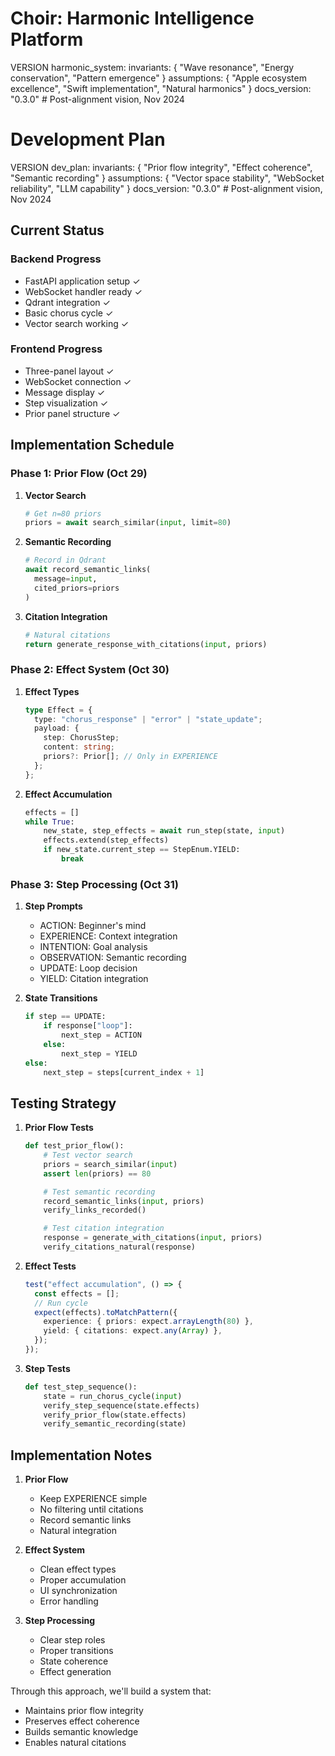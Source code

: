 # Choir: Harmonic Intelligence Platform

VERSION harmonic_system:
invariants: {
"Wave resonance",
"Energy conservation",
"Pattern emergence"
}
assumptions: {
"Apple ecosystem excellence",
"Swift implementation",
"Natural harmonics"
}
docs_version: "0.3.0" # Post-alignment vision, Nov 2024

# Development Plan

VERSION dev_plan:
invariants: {
"Prior flow integrity",
"Effect coherence",
"Semantic recording"
}
assumptions: {
"Vector space stability",
"WebSocket reliability",
"LLM capability"
}
docs_version: "0.3.0" # Post-alignment vision, Nov 2024

## Current Status

### Backend Progress

- FastAPI application setup ✓
- WebSocket handler ready ✓
- Qdrant integration ✓
- Basic chorus cycle ✓
- Vector search working ✓

### Frontend Progress

- Three-panel layout ✓
- WebSocket connection ✓
- Message display ✓
- Step visualization ✓
- Prior panel structure ✓

## Implementation Schedule

### Phase 1: Prior Flow (Oct 29)

1. **Vector Search**

   ```python
   # Get n=80 priors
   priors = await search_similar(input, limit=80)
   ```

2. **Semantic Recording**

   ```python
   # Record in Qdrant
   await record_semantic_links(
     message=input,
     cited_priors=priors
   )
   ```

3. **Citation Integration**
   ```python
   # Natural citations
   return generate_response_with_citations(input, priors)
   ```

### Phase 2: Effect System (Oct 30)

1. **Effect Types**

   ```typescript
   type Effect = {
     type: "chorus_response" | "error" | "state_update";
     payload: {
       step: ChorusStep;
       content: string;
       priors?: Prior[]; // Only in EXPERIENCE
     };
   };
   ```

2. **Effect Accumulation**
   ```python
   effects = []
   while True:
       new_state, step_effects = await run_step(state, input)
       effects.extend(step_effects)
       if new_state.current_step == StepEnum.YIELD:
           break
   ```

### Phase 3: Step Processing (Oct 31)

1. **Step Prompts**

   - ACTION: Beginner's mind
   - EXPERIENCE: Context integration
   - INTENTION: Goal analysis
   - OBSERVATION: Semantic recording
   - UPDATE: Loop decision
   - YIELD: Citation integration

2. **State Transitions**
   ```python
   if step == UPDATE:
       if response["loop"]:
           next_step = ACTION
       else:
           next_step = YIELD
   else:
       next_step = steps[current_index + 1]
   ```

## Testing Strategy

1. **Prior Flow Tests**

   ```python
   def test_prior_flow():
       # Test vector search
       priors = search_similar(input)
       assert len(priors) == 80

       # Test semantic recording
       record_semantic_links(input, priors)
       verify_links_recorded()

       # Test citation integration
       response = generate_with_citations(input, priors)
       verify_citations_natural(response)
   ```

2. **Effect Tests**

   ```typescript
   test("effect accumulation", () => {
     const effects = [];
     // Run cycle
     expect(effects).toMatchPattern({
       experience: { priors: expect.arrayLength(80) },
       yield: { citations: expect.any(Array) },
     });
   });
   ```

3. **Step Tests**
   ```python
   def test_step_sequence():
       state = run_chorus_cycle(input)
       verify_step_sequence(state.effects)
       verify_prior_flow(state.effects)
       verify_semantic_recording(state)
   ```

## Implementation Notes

1. **Prior Flow**

   - Keep EXPERIENCE simple
   - No filtering until citations
   - Record semantic links
   - Natural integration

2. **Effect System**

   - Clean effect types
   - Proper accumulation
   - UI synchronization
   - Error handling

3. **Step Processing**
   - Clear step roles
   - Proper transitions
   - State coherence
   - Effect generation

Through this approach, we'll build a system that:

- Maintains prior flow integrity
- Preserves effect coherence
- Builds semantic knowledge
- Enables natural citations
